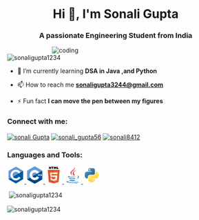 <h1 align="center">Hi 👋, I'm Sonali Gupta</h1>
<h3 align="center">A passionate Engineering Student from India</h3>
<img align="right" alt="coding"width="400" src="https://cdn.dribbble.com/users/4055494/screenshots/15215756/media/d2b66c4ca0192aa26d103448b3d1518b.gif">

<p align="left"> <img src="https://komarev.com/ghpvc/?username=sonaligupta1234&label=Profile%20views&color=0e75b6&style=flat" alt="sonaligupta1234" /> </p>

- 🌱 I’m currently learning **DSA in Java ,and Python**

- 📫 How to reach me **sonaligupta3244@gmail.com**

- ⚡ Fun fact **I can move the pen between my figures**

<h3 align="left">Connect with me:</h3>
<p align="left">
<a href="https://linkedin.com/in/sonali Gupta" target="blank"><img align="center" src="https://raw.githubusercontent.com/rahuldkjain/github-profile-readme-generator/master/src/images/icons/Social/linked-in-alt.svg" alt="sonali Gupta" height="30" width="40" /></a>
<a href="https://instagram.com/sonali_gupta56" target="blank"><img align="center" src="https://raw.githubusercontent.com/rahuldkjain/github-profile-readme-generator/master/src/images/icons/Social/instagram.svg" alt="sonali_gupta56" height="30" width="40" /></a>
<a href="https://www.leetcode.com/sonali8412" target="blank"><img align="center" src="https://raw.githubusercontent.com/rahuldkjain/github-profile-readme-generator/master/src/images/icons/Social/leet-code.svg" alt="sonali8412" height="30" width="40" /></a>
</p>

<h3 align="left">Languages and Tools:</h3>
<p align="left"> <a href="https://www.cprogramming.com/" target="_blank" rel="noreferrer"> <img src="https://raw.githubusercontent.com/devicons/devicon/master/icons/c/c-original.svg" alt="c" width="40" height="40"/> </a> <a href="https://www.w3schools.com/cpp/" target="_blank" rel="noreferrer"> <img src="https://raw.githubusercontent.com/devicons/devicon/master/icons/cplusplus/cplusplus-original.svg" alt="cplusplus" width="40" height="40"/> </a> <a href="https://www.w3.org/html/" target="_blank" rel="noreferrer"> <img src="https://raw.githubusercontent.com/devicons/devicon/master/icons/html5/html5-original-wordmark.svg" alt="html5" width="40" height="40"/> </a> <a href="https://www.java.com" target="_blank" rel="noreferrer"> <img src="https://raw.githubusercontent.com/devicons/devicon/master/icons/java/java-original.svg" alt="java" width="40" height="40"/> </a> <a href="https://www.python.org" target="_blank" rel="noreferrer"> <img src="https://raw.githubusercontent.com/devicons/devicon/master/icons/python/python-original.svg" alt="python" width="40" height="40"/> </a> </p>

<p>&nbsp;<img align="center" src="https://github-readme-stats.vercel.app/api?username=sonaligupta1234&show_icons=true&locale=en" alt="sonaligupta1234" /></p>

<p><img align="center" src="https://github-readme-streak-stats.herokuapp.com/?user=sonaligupta1234&" alt="sonaligupta1234" /></p>
